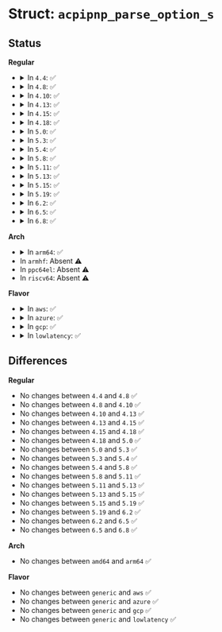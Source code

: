 # Struct: <code>acpipnp_parse_option_s</code>

## Status
<b>Regular</b>
<ul>
<li>
<details>
<summary>In <code>4.4</code>: ✅</summary>

```c
struct acpipnp_parse_option_s {
    struct pnp_dev *dev;
    unsigned int option_flags;
};
```
</details>
</li>
<li>
<details>
<summary>In <code>4.8</code>: ✅</summary>

```c
struct acpipnp_parse_option_s {
    struct pnp_dev *dev;
    unsigned int option_flags;
};
```
</details>
</li>
<li>
<details>
<summary>In <code>4.10</code>: ✅</summary>

```c
struct acpipnp_parse_option_s {
    struct pnp_dev *dev;
    unsigned int option_flags;
};
```
</details>
</li>
<li>
<details>
<summary>In <code>4.13</code>: ✅</summary>

```c
struct acpipnp_parse_option_s {
    struct pnp_dev *dev;
    unsigned int option_flags;
};
```
</details>
</li>
<li>
<details>
<summary>In <code>4.15</code>: ✅</summary>

```c
struct acpipnp_parse_option_s {
    struct pnp_dev *dev;
    unsigned int option_flags;
};
```
</details>
</li>
<li>
<details>
<summary>In <code>4.18</code>: ✅</summary>

```c
struct acpipnp_parse_option_s {
    struct pnp_dev *dev;
    unsigned int option_flags;
};
```
</details>
</li>
<li>
<details>
<summary>In <code>5.0</code>: ✅</summary>

```c
struct acpipnp_parse_option_s {
    struct pnp_dev *dev;
    unsigned int option_flags;
};
```
</details>
</li>
<li>
<details>
<summary>In <code>5.3</code>: ✅</summary>

```c
struct acpipnp_parse_option_s {
    struct pnp_dev *dev;
    unsigned int option_flags;
};
```
</details>
</li>
<li>
<details>
<summary>In <code>5.4</code>: ✅</summary>

```c
struct acpipnp_parse_option_s {
    struct pnp_dev *dev;
    unsigned int option_flags;
};
```
</details>
</li>
<li>
<details>
<summary>In <code>5.8</code>: ✅</summary>

```c
struct acpipnp_parse_option_s {
    struct pnp_dev *dev;
    unsigned int option_flags;
};
```
</details>
</li>
<li>
<details>
<summary>In <code>5.11</code>: ✅</summary>

```c
struct acpipnp_parse_option_s {
    struct pnp_dev *dev;
    unsigned int option_flags;
};
```
</details>
</li>
<li>
<details>
<summary>In <code>5.13</code>: ✅</summary>

```c
struct acpipnp_parse_option_s {
    struct pnp_dev *dev;
    unsigned int option_flags;
};
```
</details>
</li>
<li>
<details>
<summary>In <code>5.15</code>: ✅</summary>

```c
struct acpipnp_parse_option_s {
    struct pnp_dev *dev;
    unsigned int option_flags;
};
```
</details>
</li>
<li>
<details>
<summary>In <code>5.19</code>: ✅</summary>

```c
struct acpipnp_parse_option_s {
    struct pnp_dev *dev;
    unsigned int option_flags;
};
```
</details>
</li>
<li>
<details>
<summary>In <code>6.2</code>: ✅</summary>

```c
struct acpipnp_parse_option_s {
    struct pnp_dev *dev;
    unsigned int option_flags;
};
```
</details>
</li>
<li>
<details>
<summary>In <code>6.5</code>: ✅</summary>

```c
struct acpipnp_parse_option_s {
    struct pnp_dev *dev;
    unsigned int option_flags;
};
```
</details>
</li>
<li>
<details>
<summary>In <code>6.8</code>: ✅</summary>

```c
struct acpipnp_parse_option_s {
    struct pnp_dev *dev;
    unsigned int option_flags;
};
```
</details>
</li>
</ul>
<b>Arch</b>
<ul>
<li>
<details>
<summary>In <code>arm64</code>: ✅</summary>

```c
struct acpipnp_parse_option_s {
    struct pnp_dev *dev;
    unsigned int option_flags;
};
```
</details>
</li>
<li>
In <code>armhf</code>: Absent ⚠️
</li>
<li>
In <code>ppc64el</code>: Absent ⚠️
</li>
<li>
In <code>riscv64</code>: Absent ⚠️
</li>
</ul>
<b>Flavor</b>
<ul>
<li>
<details>
<summary>In <code>aws</code>: ✅</summary>

```c
struct acpipnp_parse_option_s {
    struct pnp_dev *dev;
    unsigned int option_flags;
};
```
</details>
</li>
<li>
<details>
<summary>In <code>azure</code>: ✅</summary>

```c
struct acpipnp_parse_option_s {
    struct pnp_dev *dev;
    unsigned int option_flags;
};
```
</details>
</li>
<li>
<details>
<summary>In <code>gcp</code>: ✅</summary>

```c
struct acpipnp_parse_option_s {
    struct pnp_dev *dev;
    unsigned int option_flags;
};
```
</details>
</li>
<li>
<details>
<summary>In <code>lowlatency</code>: ✅</summary>

```c
struct acpipnp_parse_option_s {
    struct pnp_dev *dev;
    unsigned int option_flags;
};
```
</details>
</li>
</ul>

## Differences
<b>Regular</b>
<ul>
<li>
No changes between <code>4.4</code> and <code>4.8</code> ✅
</li>
<li>
No changes between <code>4.8</code> and <code>4.10</code> ✅
</li>
<li>
No changes between <code>4.10</code> and <code>4.13</code> ✅
</li>
<li>
No changes between <code>4.13</code> and <code>4.15</code> ✅
</li>
<li>
No changes between <code>4.15</code> and <code>4.18</code> ✅
</li>
<li>
No changes between <code>4.18</code> and <code>5.0</code> ✅
</li>
<li>
No changes between <code>5.0</code> and <code>5.3</code> ✅
</li>
<li>
No changes between <code>5.3</code> and <code>5.4</code> ✅
</li>
<li>
No changes between <code>5.4</code> and <code>5.8</code> ✅
</li>
<li>
No changes between <code>5.8</code> and <code>5.11</code> ✅
</li>
<li>
No changes between <code>5.11</code> and <code>5.13</code> ✅
</li>
<li>
No changes between <code>5.13</code> and <code>5.15</code> ✅
</li>
<li>
No changes between <code>5.15</code> and <code>5.19</code> ✅
</li>
<li>
No changes between <code>5.19</code> and <code>6.2</code> ✅
</li>
<li>
No changes between <code>6.2</code> and <code>6.5</code> ✅
</li>
<li>
No changes between <code>6.5</code> and <code>6.8</code> ✅
</li>
</ul>
<b>Arch</b>
<ul>
<li>
No changes between <code>amd64</code> and <code>arm64</code> ✅
</li>
</ul>
<b>Flavor</b>
<ul>
<li>
No changes between <code>generic</code> and <code>aws</code> ✅
</li>
<li>
No changes between <code>generic</code> and <code>azure</code> ✅
</li>
<li>
No changes between <code>generic</code> and <code>gcp</code> ✅
</li>
<li>
No changes between <code>generic</code> and <code>lowlatency</code> ✅
</li>
</ul>
